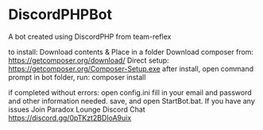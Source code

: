 # DiscordPHPBot
A bot created using DiscordPHP from team-reflex

to install:
Download contents & Place in a folder
Download composer from: https://getcomposer.org/download/
Direct setup: https://getcomposer.org/Composer-Setup.exe
after install, open command prompt in bot folder, run: composer install

if completed without errors:
open config.ini fill in your email and password and other information needed.
save, and open StartBot.bat. If you have any issues Join Paradox Lounge Discord Chat
https://discord.gg/0pTKzt2BDIoA9uix
